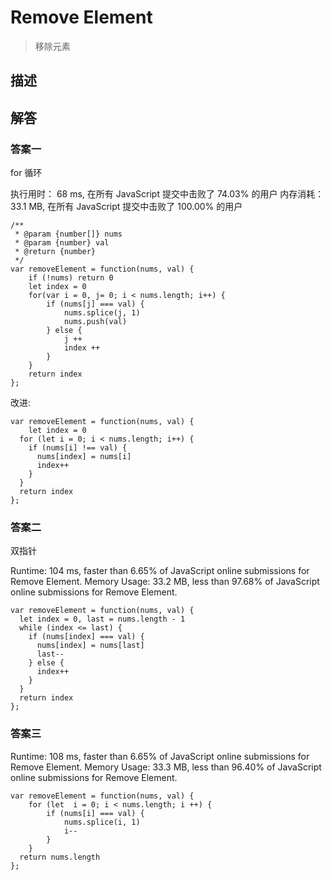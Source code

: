 # Remove Element

> 移除元素

## 描述

## 解答

### 答案一

for 循环

执行用时：
68 ms, 在所有 JavaScript 提交中击败了 74.03% 的用户
内存消耗：
33.1 MB, 在所有 JavaScript 提交中击败了 100.00% 的用户

```
/**
 * @param {number[]} nums
 * @param {number} val
 * @return {number}
 */
var removeElement = function(nums, val) {
    if (!nums) return 0
    let index = 0
    for(var i = 0, j= 0; i < nums.length; i++) {
        if (nums[j] === val) {
            nums.splice(j, 1)
            nums.push(val)
        } else {
            j ++
            index ++
        }
    }
    return index
};

```

改进:

```
var removeElement = function(nums, val) {
    let index = 0
  for (let i = 0; i < nums.length; i++) {
    if (nums[i] !== val) {
      nums[index] = nums[i]
      index++
    }
  }
  return index
};
```

### 答案二

双指针

Runtime: 104 ms, faster than 6.65% of JavaScript online submissions for Remove Element.
Memory Usage: 33.2 MB, less than 97.68% of JavaScript online submissions for Remove Element.

```
var removeElement = function(nums, val) {
  let index = 0, last = nums.length - 1
  while (index <= last) {
    if (nums[index] === val) {
      nums[index] = nums[last]
      last--
    } else {
      index++
    }
  }
  return index
};
```

### 答案三

Runtime: 108 ms, faster than 6.65% of JavaScript online submissions for Remove Element.
Memory Usage: 33.3 MB, less than 96.40% of JavaScript online submissions for Remove Element.

```
var removeElement = function(nums, val) {
    for (let  i = 0; i < nums.length; i ++) {
        if (nums[i] === val) {
            nums.splice(i, 1)
            i--
        }
    }
  return nums.length
};
```
